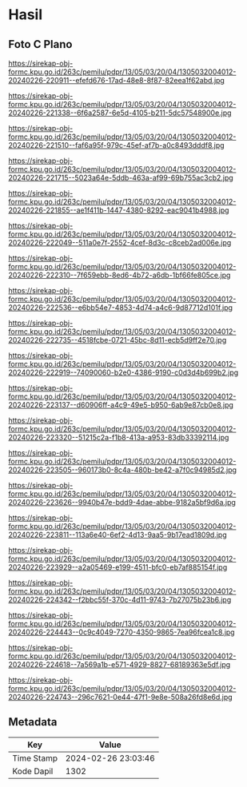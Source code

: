 # Hasil

## Foto C Plano

https://sirekap-obj-formc.kpu.go.id/263c/pemilu/pdpr/13/05/03/20/04/1305032004012-20240226-220911--efefd676-17ad-48e8-8f87-82eea1f62abd.jpg

https://sirekap-obj-formc.kpu.go.id/263c/pemilu/pdpr/13/05/03/20/04/1305032004012-20240226-221338--6f6a2587-6e5d-4105-b211-5dc57548900e.jpg

https://sirekap-obj-formc.kpu.go.id/263c/pemilu/pdpr/13/05/03/20/04/1305032004012-20240226-221510--faf6a95f-979c-45ef-af7b-a0c8493dddf8.jpg

https://sirekap-obj-formc.kpu.go.id/263c/pemilu/pdpr/13/05/03/20/04/1305032004012-20240226-221715--5023a64e-5ddb-463a-af99-69b755ac3cb2.jpg

https://sirekap-obj-formc.kpu.go.id/263c/pemilu/pdpr/13/05/03/20/04/1305032004012-20240226-221855--ae1f411b-1447-4380-8292-eac9041b4988.jpg

https://sirekap-obj-formc.kpu.go.id/263c/pemilu/pdpr/13/05/03/20/04/1305032004012-20240226-222049--511a0e7f-2552-4cef-8d3c-c8ceb2ad006e.jpg

https://sirekap-obj-formc.kpu.go.id/263c/pemilu/pdpr/13/05/03/20/04/1305032004012-20240226-222310--7f659ebb-8ed6-4b72-a6db-1bf66fe805ce.jpg

https://sirekap-obj-formc.kpu.go.id/263c/pemilu/pdpr/13/05/03/20/04/1305032004012-20240226-222536--e6bb54e7-4853-4d74-a4c6-9d87712d101f.jpg

https://sirekap-obj-formc.kpu.go.id/263c/pemilu/pdpr/13/05/03/20/04/1305032004012-20240226-222735--4518fcbe-0721-45bc-8d11-ecb5d9ff2e70.jpg

https://sirekap-obj-formc.kpu.go.id/263c/pemilu/pdpr/13/05/03/20/04/1305032004012-20240226-222919--74090060-b2e0-4386-9190-c0d3d4b699b2.jpg

https://sirekap-obj-formc.kpu.go.id/263c/pemilu/pdpr/13/05/03/20/04/1305032004012-20240226-223137--d60906ff-a4c9-49e5-b950-6ab9e87cb0e8.jpg

https://sirekap-obj-formc.kpu.go.id/263c/pemilu/pdpr/13/05/03/20/04/1305032004012-20240226-223320--51215c2a-f1b8-413a-a953-83db33392114.jpg

https://sirekap-obj-formc.kpu.go.id/263c/pemilu/pdpr/13/05/03/20/04/1305032004012-20240226-223505--960173b0-8c4a-480b-be42-a7f0c94985d2.jpg

https://sirekap-obj-formc.kpu.go.id/263c/pemilu/pdpr/13/05/03/20/04/1305032004012-20240226-223626--9940b47e-bdd9-4dae-abbe-9182a5bf9d6a.jpg

https://sirekap-obj-formc.kpu.go.id/263c/pemilu/pdpr/13/05/03/20/04/1305032004012-20240226-223811--113a6e40-6ef2-4d13-9aa5-9b17ead1809d.jpg

https://sirekap-obj-formc.kpu.go.id/263c/pemilu/pdpr/13/05/03/20/04/1305032004012-20240226-223929--a2a05469-e199-4511-bfc0-eb7af885154f.jpg

https://sirekap-obj-formc.kpu.go.id/263c/pemilu/pdpr/13/05/03/20/04/1305032004012-20240226-224342--f2bbc55f-370c-4d11-9743-7b27075b23b6.jpg

https://sirekap-obj-formc.kpu.go.id/263c/pemilu/pdpr/13/05/03/20/04/1305032004012-20240226-224443--0c9c4049-7270-4350-9865-7ea96fcea1c8.jpg

https://sirekap-obj-formc.kpu.go.id/263c/pemilu/pdpr/13/05/03/20/04/1305032004012-20240226-224618--7a569a1b-e571-4929-8827-68189363e5df.jpg

https://sirekap-obj-formc.kpu.go.id/263c/pemilu/pdpr/13/05/03/20/04/1305032004012-20240226-224743--296c7621-0e44-47f1-9e8e-508a26fd8e6d.jpg


## Metadata

| Key        | Value               |
| ---------- | ------------------- |
| Time Stamp | 2024-02-26 23:03:46 |
| Kode Dapil | 1302                |



